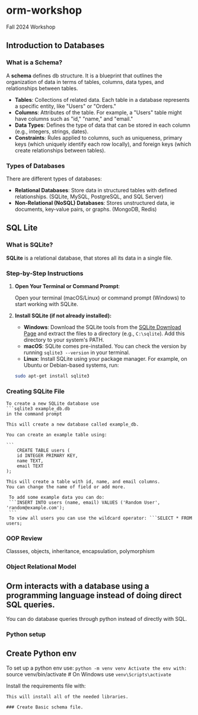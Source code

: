# orm-workshop
Fall 2024 Workshop


## Introduction to Databases 

### What is a Schema?

A **schema** defines db structure. It is a blueprint that outlines the organization of data in terms of tables, columns, data types, and relationships between tables. 

- **Tables**: Collections of related data. Each table in a database represents a specific entity, like "Users" or "Orders."
- **Columns**: Attributes of the table. For example, a "Users" table might have columns such as "id," "name," and "email."
- **Data Types**: Defines the type of data that can be stored in each column (e.g., integers, strings, dates).
- **Constraints**: Rules applied to columns, such as uniqueness, primary keys (which uniquely identify each row locally), and foreign keys (which create relationships between tables).

### Types of Databases

There are different types of databases:

- **Relational Databases**: Store data in structured tables with defined relationships. (SQLite, MySQL, PostgreSQL, and SQL Server)
- **Non-Relational (NoSQL) Databases**: Stores unstructured data, ie documents, key-value pairs, or graphs. (MongoDB, Redis)

## SQL Lite 

### What is SQLite?

**SQLite** is a relational database, that stores all its data in a single file.

### Step-by-Step Instructions

1. **Open Your Terminal or Command Prompt**:

   Open your terminal (macOS/Linux) or command prompt (Windows) to start working with SQLite.

2. **Install SQLite (if not already installed):**

   - **Windows**: Download the SQLite tools from the [SQLite Download Page](https://www.sqlite.org/download.html) and extract the files to a directory (e.g., `C:\sqlite`). Add this directory to your system's PATH.
   - **macOS**: SQLite comes pre-installed. You can check the version by running `sqlite3 --version` in your terminal.
   - **Linux**: Install SQLite using your package manager. For example, on Ubuntu or Debian-based systems, run:

   ```bash
   sudo apt-get install sqlite3


### Creating SQLite File 

    To create a new SQLite database use 
    ```sqlite3 example_db.db
    in the command prompt

    This will create a new database called example_db. 

    You can create an example table using: 
    
    ```
        CREATE TABLE users (
        id INTEGER PRIMARY KEY,
        name TEXT,
        email TEXT
    );

    This will create a table with id, name, and email columns.
    You can change the name of field or add more.

     To add some example data you can do:
     ```INSERT INTO users (name, email) VALUES ('Random User', 'random@example.com');
     ```
     To view all users you can use the wildcard operator: ```SELECT * FROM users;

### OOP Review 

Classses, objects, inheritance, encapsulation, polymorphism 

### Object Relational Model

## Orm interacts with a database using a programming language instead of doing direct SQL queries.
You can do database queries through python instead of directly with SQL. 

### Python setup 

## Create Python env

To set up a python env use: ```python -m venv venv
Activate the env with: ``` source venv/bin/activate  # On Windows use `venv\Scripts\activate`

Install the requirements file with:
``` pip install -r requirements.txt
This will install all of the needed libraries. 

### Create Basic schema file. 